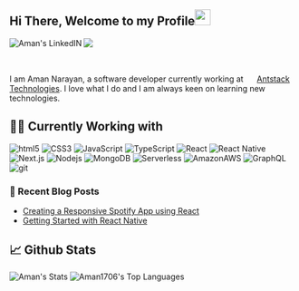 ## Hi There, Welcome to my Profile<img src="https://media.giphy.com/media/hvRJCLFzcasrR4ia7z/giphy.gif" width="28">

<a href="https://www.linkedin.com/in/aman-n1/">
  <img align="left" alt="Aman's LinkedIN" src="https://img.shields.io/badge/LinkedIn-0077B5?style=flat-square&logo=linkedin&logoColor=white" />
</a>


![](https://visitor-badge.glitch.me/badge?page_id=Aman1706.Aman1706)

<br/>

<p>
I am Aman Narayan, a software developer currently working at <img height="16" width="16" src='http://www.google.com/s2/favicons?domain=www.antstack.io'/> <a href="https://www.antstack.com/">Antstack Technologies</a>. I love what I do and I am always keen on learning new technologies.
</p>


## 👨‍💻 Currently Working with

<p>
  <img alt="html5" src="https://img.shields.io/badge/-HTML5-E34F26?style=flat-square&logo=html5&logoColor=white" />
  <img alt="CSS3" src="https://img.shields.io/badge/-CSS3-1572B6?style=flat-square&logo=CSS3&logoColor=white" />
  <img alt="JavaScript" src="https://img.shields.io/badge/-JavaScript-F7DF1E?style=flat-square&logo=JavaScript&logoColor=black" />
  <img alt="TypeScript" src="https://img.shields.io/badge/-TypeScript-007ACC?style=flat-square&logo=typescript&logoColor=white" />
  <img alt="React" src="https://img.shields.io/badge/-React-45b8d8?style=flat-square&logo=react&logoColor=white" />
  <img alt="React Native" src="https://img.shields.io/badge/react_native-%2320232a.svg?style=flat-square&logo=react&logoColor=%2361DAFB" />
  <img alt="Next.js" src="https://img.shields.io/badge/-Next.js-000000?style=flat-square&logo=Next.js&logoColor=white" />
  <img alt="Nodejs" src="https://img.shields.io/badge/-Nodejs-43853d?style=flat-square&logo=Node.js&logoColor=white" />
  <img alt="MongoDB" src="https://img.shields.io/badge/MongoDB-%234ea94b.svg?style=flat-square&logo=mongodb&logoColor=white" />
  <img alt="Serverless" src="https://img.shields.io/badge/-Serverless-FD5750?style=flat-square&logo=Serverless&logoColor=white" />
  <img alt="AmazonAWS" src="https://img.shields.io/badge/-Amazon-232F3E?style=flat-square&logo=AmazonAWS&logoColor=white" />
  <img alt="GraphQL" src="https://img.shields.io/badge/-GraphQL-E10098?style=flat-square&logo=graphql&logoColor=white" />
  <img alt="git" src="https://img.shields.io/badge/-Git-F05032?style=flat-square&logo=git&logoColor=white" />
</p>


### 📰 Recent Blog Posts

- [Creating a Responsive Spotify App using React](https://www.antstack.com/blog/create-a-responsive-spotify-app-using-react/)
- [Getting Started with React Native](https://www.antstack.com/blog/getting-started-with-react-native/)




## 📈 Github Stats 

![Aman's Stats](https://github-readme-stats-tau-pied.vercel.app/api?username=Aman1706&count_private=true&hide_border=true&show_icons=true&hide_title=true&theme=dark)
![Aman1706's Top Languages](https://github-readme-stats.vercel.app/api/top-langs/?username=Aman1706&count_private=true&hide_border=true&show_icons=true&hide_title=true&theme=dark)

